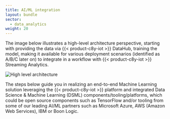 ```yaml
---
title: AI/ML integration
layout: bundle
sector:
  - data_analytics
weight: 20
---
```


The image below illustrates a high-level architecture perspective, starting with providing the data via {{< product-c8y-iot >}} DataHub, training the model, making it available for various deployment scenarios (identified as A/B/C later on) to integrate in a workflow with {{< product-c8y-iot >}} Streaming Analytics.

![High level architecture](/images/machine-learning-guide/high-level-architecture.png)

The steps below guide you in realizing an end-to-end Machine Learning solution leveraging the {{< product-c8y-iot >}} platform and integrated Data Science & Machine Learning (DSML) components/tooling/platforms, which could be open source components such as TensorFlow and/or tooling from some of our leading AI/ML partners such as Microsoft Azure, AWS (Amazon Web Services), IBM or Boon Logic.
